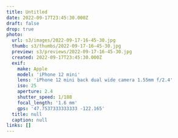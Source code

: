 ```yaml
---
title: Untitled
date: 2022-09-17T23:45:30.000Z
draft: false
drop: true
photo:
  url: s3/images/2022-09-17-16-45-30.jpg
  thumb: s3/thumbs/2022-09-17-16-45-30.jpg
  preview: s3/previews/2022-09-17-16-45-30.jpg
  created: 2022-09-17T23:45:30.000Z
  exif:
    make: Apple
    model: 'iPhone 12 mini'
    lens: 'iPhone 12 mini back dual wide camera 1.55mm f/2.4'
    iso: 25
    aperture: 2.4
    shutter_speed: 1/188
    focal_length: '1.6 mm'
    gps: '47.7537333333333 -122.165'
  title: null
  caption: null
links: []
---
```

